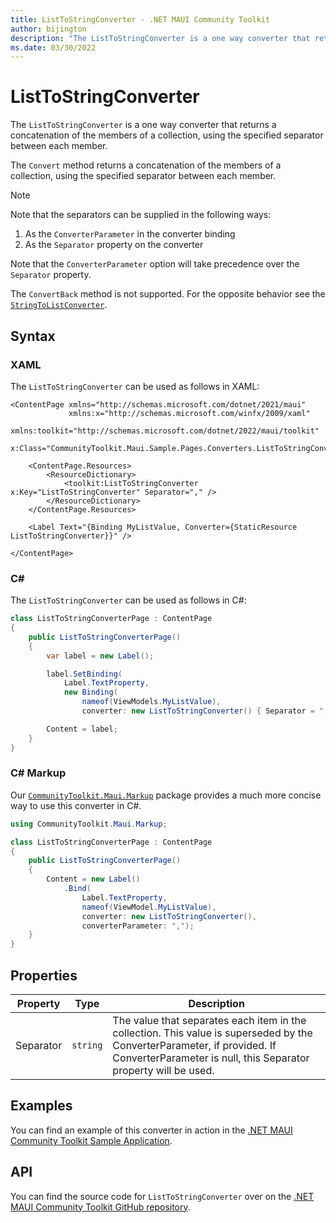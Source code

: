 ```yaml
---
title: ListToStringConverter - .NET MAUI Community Toolkit
author: bijington
description: "The ListToStringConverter is a one way converter that returns a concatenation of the members of a collection, using the specified separator between each member."
ms.date: 03/30/2022
---
```


# ListToStringConverter

The `ListToStringConverter` is a one way converter that returns a concatenation of the members of a collection, using the specified separator between each member.

The `Convert` method returns a concatenation of the members of a collection, using the specified separator between each member.

> [!NOTE]
> Note that the separators can be supplied in the following ways:
> 1. As the `ConverterParameter` in the converter binding
> 2. As the `Separator` property on the converter
> 
> Note that the `ConverterParameter` option will take precedence over the `Separator` property.

The `ConvertBack` method is not supported. For the opposite behavior see the [`StringToListConverter`](string-to-list-converter.md).

## Syntax

### XAML

The `ListToStringConverter` can be used as follows in XAML:

```xaml
<ContentPage xmlns="http://schemas.microsoft.com/dotnet/2021/maui"
             xmlns:x="http://schemas.microsoft.com/winfx/2009/xaml"
             xmlns:toolkit="http://schemas.microsoft.com/dotnet/2022/maui/toolkit"
             x:Class="CommunityToolkit.Maui.Sample.Pages.Converters.ListToStringConverterPage">

    <ContentPage.Resources>
        <ResourceDictionary>
            <toolkit:ListToStringConverter x:Key="ListToStringConverter" Separator="," />
        </ResourceDictionary>
    </ContentPage.Resources>

    <Label Text="{Binding MyListValue, Converter={StaticResource ListToStringConverter}}" />

</ContentPage>
```

### C#

The `ListToStringConverter` can be used as follows in C#:

```csharp
class ListToStringConverterPage : ContentPage
{
    public ListToStringConverterPage()
    {
        var label = new Label();

		label.SetBinding(
			Label.TextProperty,
			new Binding(
				nameof(ViewModels.MyListValue),
				converter: new ListToStringConverter() { Separator = "," }));

		Content = label;
    }
}
```

### C# Markup

Our [`CommunityToolkit.Maui.Markup`](../markup/markup.md) package provides a much more concise way to use this converter in C#.

```csharp
using CommunityToolkit.Maui.Markup;

class ListToStringConverterPage : ContentPage
{
    public ListToStringConverterPage()
    {
        Content = new Label()
            .Bind(
                Label.TextProperty,
                nameof(ViewModel.MyListValue),
                converter: new ListToStringConverter(),
                converterParameter: ",");
    }
}
```

## Properties

|Property  |Type  |Description  |
|---------|---------|---------|
| Separator | `string` | The value that separates each item in the collection. This value is superseded by the ConverterParameter, if provided. If ConverterParameter is null, this Separator property will be used. |

## Examples

You can find an example of this converter in action in the [.NET MAUI Community Toolkit Sample Application](https://github.com/CommunityToolkit/Maui/blob/main/samples/CommunityToolkit.Maui.Sample/Pages/Converters/ListToStringConverterPage.xaml).

## API

You can find the source code for `ListToStringConverter` over on the [.NET MAUI Community Toolkit GitHub repository](https://github.com/CommunityToolkit/Maui/blob/main/src/CommunityToolkit.Maui/Converters/ListToStringConverter.shared.cs).
